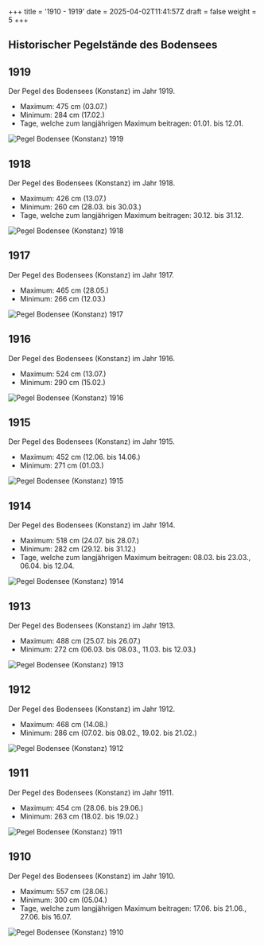 +++
title = '1910 - 1919'
date = 2025-04-02T11:41:57Z
draft = false
weight = 5
+++

## Historischer Pegelstände des Bodensees

## 1919

Der Pegel des Bodensees (Konstanz) im Jahr 1919.

- Maximum: 475 cm (03.07.)
- Minimum: 284 cm (17.02.)
- Tage, welche zum langjährigen Maximum beitragen: 01.01. bis 12.01.

![Pegel Bodensee (Konstanz) 1919](/images/DE/graphs_historic/longterm_DE_1919.png)

## 1918

Der Pegel des Bodensees (Konstanz) im Jahr 1918.

- Maximum: 426 cm (13.07.)
- Minimum: 260 cm (28.03. bis 30.03.)
- Tage, welche zum langjährigen Maximum beitragen: 30.12. bis 31.12.

![Pegel Bodensee (Konstanz) 1918](/images/DE/graphs_historic/longterm_DE_1918.png)

## 1917

Der Pegel des Bodensees (Konstanz) im Jahr 1917.

- Maximum: 465 cm (28.05.)
- Minimum: 266 cm (12.03.)

![Pegel Bodensee (Konstanz) 1917](/images/DE/graphs_historic/longterm_DE_1917.png)

## 1916

Der Pegel des Bodensees (Konstanz) im Jahr 1916.

- Maximum: 524 cm (13.07.)
- Minimum: 290 cm (15.02.)

![Pegel Bodensee (Konstanz) 1916](/images/DE/graphs_historic/longterm_DE_1916.png)

## 1915

Der Pegel des Bodensees (Konstanz) im Jahr 1915.

- Maximum: 452 cm (12.06. bis 14.06.)
- Minimum: 271 cm (01.03.)

![Pegel Bodensee (Konstanz) 1915](/images/DE/graphs_historic/longterm_DE_1915.png)

## 1914

Der Pegel des Bodensees (Konstanz) im Jahr 1914.

- Maximum: 518 cm (24.07. bis 28.07.)
- Minimum: 282 cm (29.12. bis 31.12.)
- Tage, welche zum langjährigen Maximum beitragen: 08.03. bis 23.03., 06.04. bis 12.04.

![Pegel Bodensee (Konstanz) 1914](/images/DE/graphs_historic/longterm_DE_1914.png)

## 1913

Der Pegel des Bodensees (Konstanz) im Jahr 1913.

- Maximum: 488 cm (25.07. bis 26.07.)
- Minimum: 272 cm (06.03. bis 08.03., 11.03. bis 12.03.)

![Pegel Bodensee (Konstanz) 1913](/images/DE/graphs_historic/longterm_DE_1913.png)

## 1912

Der Pegel des Bodensees (Konstanz) im Jahr 1912.

- Maximum: 468 cm (14.08.)
- Minimum: 286 cm (07.02. bis 08.02., 19.02. bis 21.02.)

![Pegel Bodensee (Konstanz) 1912](/images/DE/graphs_historic/longterm_DE_1912.png)

## 1911

Der Pegel des Bodensees (Konstanz) im Jahr 1911.

- Maximum: 454 cm (28.06. bis 29.06.)
- Minimum: 263 cm (18.02. bis 19.02.)

![Pegel Bodensee (Konstanz) 1911](/images/DE/graphs_historic/longterm_DE_1911.png)

## 1910

Der Pegel des Bodensees (Konstanz) im Jahr 1910.

- Maximum: 557 cm (28.06.)
- Minimum: 300 cm (05.04.)
- Tage, welche zum langjährigen Maximum beitragen: 17.06. bis 21.06., 27.06. bis 16.07.

![Pegel Bodensee (Konstanz) 1910](/images/DE/graphs_historic/longterm_DE_1910.png)


